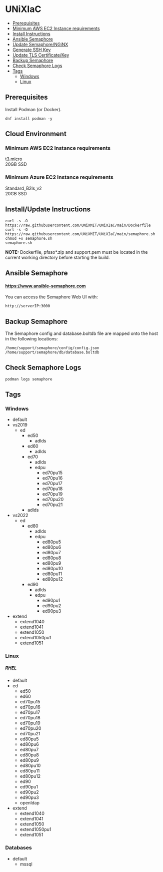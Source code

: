 # UNiXIaC
- [Prerequisites](#prerequisites)
- [Minimum AWS EC2 Instance requirements](#minimum-aws-ec2-instance-requirements)
- [Install Instructions](#install-instructions)
- [Ansible Semaphore](#ansible-semaphore)
- [Update Semaphore/NGiNX](#update-semaphorenginx)
- [Generate SSH Key](#generate-ssh-key)
- [Update TLS Certificate/Key](#update-tls-certificatekey)
- [Backup Semaphore](#backup-semaphore)
- [Check Semaphore Logs](#check-semaphore-logs)
- [Tags](#tags)
  - [Windows](#windows)
  - [Linux](#linux)  

## Prerequisites
Install Podman (or Docker).  
```
dnf install podman -y
```
## Cloud Environment
### Minimum AWS EC2 Instance requirements
t3.micro  
20GB SSD  

### Minimum Azure EC2 Instance requirements
Standard_B2ls_v2  
20GB SSD  

## Install/Update Instructions
```
curl -s -O https://raw.githubusercontent.com/UNiXMIT/UNiXIaC/main/Dockerfile
curl -s -O https://raw.githubusercontent.com/UNiXMIT/UNiXIaC/main/semaphore.sh
chmod +x semaphore.sh
semaphore.sh
```
**NOTE:** Dockerfile, pfsso*.zip and support.pem must be located in the current working directory before starting the build. 

## Ansible Semaphore
#### https://www.ansible-semaphore.com
You can access the Semaphore Web UI with:
```
http://serverIP:3000
```

## Backup Semaphore
The Semaphore config and database.boltdb file are mapped onto the host in the following locations:
```
/home/support/semaphore/config/config.json
/home/support/semaphore/db/database.boltdb
```

## Check Semaphore Logs
```
podman logs semaphore
```

## Tags
### Windows

- default
- vs2019
  - ed
    - ed50
      - adlds
    - ed60
      - adlds
    - ed70
      - adlds
      - edpu
        - ed70pu15
        - ed70pu16
        - ed70pu17
        - ed70pu18
        - ed70pu19
        - ed70pu20
        - ed70pu21
    - adlds
- vs2022
  - ed 
    - ed80
      - adlds
      - edpu
        - ed80pu5
        - ed80pu6
        - ed80pu7
        - ed80pu8
        - ed80pu9
        - ed80pu10
        - ed80pu11
        - ed80pu12
    - ed90
      - adlds
      - edpu
        - ed90pu1
        - ed90pu2
        - ed90pu3
- extend
  - extend1040
  - extend1041
  - extend1050
  - extend1050pu1
  - extend1051

### Linux
##### RHEL
- default
- ed
  - ed50
  - ed60
  - ed70pu15
  - ed70pu16
  - ed70pu17
  - ed70pu18
  - ed70pu19
  - ed70pu20
  - ed70pu21
  - ed80pu5
  - ed80pu6
  - ed80pu7
  - ed80pu8
  - ed80pu9
  - ed80pu10
  - ed80pu11
  - ed80pu12
  - ed90
  - ed90pu1
  - ed90pu2
  - ed90pu3
  - openldap
- extend
  - extend1040
  - extend1041
  - extend1050
  - extend1050pu1
  - extend1051

### Databases
- default
  - mssql